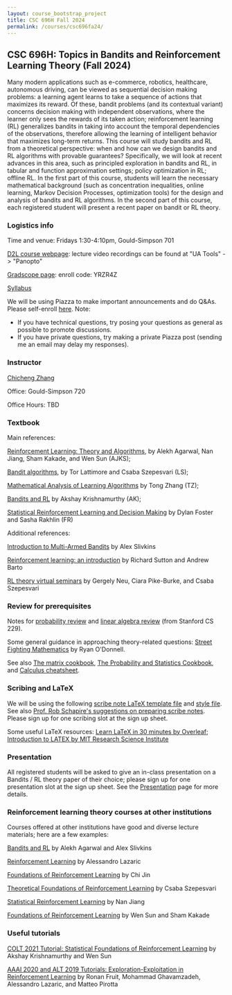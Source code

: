 ```yaml
---
layout: course_bootstrap_project
title: CSC 696H Fall 2024
permalink: /courses/csc696fa24/
---
```



## CSC 696H: Topics in Bandits and Reinforcement Learning Theory (Fall 2024)

Many modern applications such as e-commerce, robotics, healthcare, autonomous driving, can be viewed as sequential decision making problems: 
a learning agent learns to take a sequence of actions that maximizes its reward. Of these, bandit problems (and its contextual variant) concerns decision 
making with independent observations, where the learner only sees the rewards of its taken action; 
reinforcement learning (RL) generalizes bandits in taking into account the temporal dependencies of the observations, 
therefore allowing the learning of intelligent behavior that maximizes long-term returns. 
This course will study bandits and RL from a theoretical perspective: when and how can we design bandits and RL algorithms 
with provable guarantees? Specifically, we will look at recent advances in this area, such as principled exploration in bandits and RL, 
in tabular and function approximation settings; policy optimization in RL; offline RL. In the first part of this course, 
students will learn the necessary mathematical background (such as concentration inequalities, online learning, 
Markov Decision Processes, optimization tools) for the design and analysis of bandits and RL algorithms. 
In the second part of this course, each registered student will present a recent paper on bandit or RL theory. 

### Logistics info

Time and venue: Fridays 1:30-4:10pm, Gould-Simpson 701

[D2L course webpage](https://d2l.arizona.edu/d2l/home/1510624): lecture video recordings can be found at "UA Tools" -> "Panopto"

[Gradscope page](https://www.gradescope.com/courses/881969): enroll code: YRZR4Z

[Syllabus](syllabus.pdf)

We will be using Piazza to make important announcements and do Q&As. Please self-enroll [here](https://piazza.com/arizona/fall2024/csc696h). Note:

* If you have technical questions, try posing your questions as general as possible to promote discussions.
* If you have private questions, try making a private Piazza post (sending me an email may delay my responses). 

### Instructor

[Chicheng Zhang](https://zcc1307.github.io/)

Office: Gould-Simpson 720

Office Hours: TBD 

### Textbook

Main references:

[Reinforcement Learning: Theory and Algorithms](https://rltheorybook.github.io/rltheorybook_AJKS.pdf), by Alekh Agarwal, Nan Jiang, Sham Kakade, and Wen Sun (AJKS);

[Bandit algorithms](https://tor-lattimore.com/downloads/book/book.pdf), by Tor Lattimore and Csaba Szepesvari (LS);

[Mathematical Analysis of Learning Algorithms](https://tongzhang-ml.org/lt-book.html) by Tong Zhang (TZ); 

[Bandits and RL](https://people.cs.umass.edu/~akshay/courses/coms6998-11/index.html) by Akshay Krishnamurthy (AK);

[Statistical Reinforcement Learning and Decision Making](https://www.mit.edu/~rakhlin/course-decision-making.html) by Dylan Foster and Sasha Rakhlin (FR)

Additional references:

[Introduction to Multi-Armed Bandits](https://arxiv.org/pdf/1904.07272.pdf) by Alex Slivkins

[Reinforcement learning: an introduction](https://www.andrew.cmu.edu/course/10-703/textbook/BartoSutton.pdf) by Richard Sutton and Andrew Barto

[RL theory virtual seminars](https://sites.google.com/view/rltheoryseminars/home) by Gergely Neu, Ciara Pike-Burke, and Csaba Szepesvari

### Review for prerequisites

Notes for
[probability review](http://cs229.stanford.edu/section/cs229-prob.pdf) 
and [linear algebra review](http://cs229.stanford.edu/section/cs229-linalg.pdf)
(from Stanford CS 229).

Some general guidance in approaching theory-related questions: 
[Street Fighting Mathematics](https://www.youtube.com/watch?v=qP4XEZ54eSc&list=PLm3J0oaFux3ZYpFLwwrlv_EHH9wtH6pnX&index=3) 
by Ryan O'Donnell. 

See also [The matrix cookbook](https://www.math.uwaterloo.ca/~hwolkowi/matrixcookbook.pdf), 
[The Probability and Statistics Cookbook](http://statistics.zone/), 
and [Calculus cheatsheet](https://tutorial.math.lamar.edu/pdf/calculus_cheat_sheet_all.pdf).

### Scribing and LaTeX
We will be using the following [scribe note LaTeX template file](scribe_template.tex) and [style file](definitions.sty). 
See also [Prof. Rob Schapire's suggestions on preparing scribe notes](https://www.cs.princeton.edu/courses/archive/spring19/cos511/scribeinfo.html). 
Please sign up for one scribing slot at the sign up sheet.

Some useful LaTeX resources: [Learn LaTeX in 30 minutes by Overleaf](https://www.overleaf.com/learn/latex/Learn_LaTeX_in_30_minutes#Adding_math_to_LaTeX); [Introduction to LATEX by MIT Research Science Institute](http://web.mit.edu/rsi/www/pdfs/new-latex.pdf)


### Presentation 
All registered students will be asked to give an in-class presentation on a 
Bandits / RL theory paper of their choice; please sign up for one presentation 
slot at the sign up sheet. See the [Presentation](presentation.html) page for more details.

### Reinforcement learning theory courses at other institutions

Courses offered at other institutions have good and diverse lecture materials; here are a few examples:

[Bandits and RL](http://alekhagarwal.net/bandits_and_rl/) by Alekh Agarwal and Alex Slivkins

[Reinforcement Learning](http://chercheurs.lille.inria.fr/~lazaric/Webpage/MVA-RL_Course16.html) by Alessandro Lazaric

[Foundations of Reinforcement Learning](https://sites.google.com/view/cjin/ele524) by Chi Jin

[Theoretical Foundations of Reinforcement Learning](https://rltheory.github.io/pages/lectures/) by Csaba Szepesvari

[Statistical Reinforcement Learning](https://nanjiang.cs.illinois.edu/cs598/) by Nan Jiang

[Foundations of Reinforcement Learning](https://wensun.github.io/CS6789.html) by Wen Sun and Sham Kakade


### Useful tutorials

[COLT 2021 Tutorial: Statistical Foundations of Reinforcement Learning](https://rltheorybook.github.io/colt21tutorial) by Akshay Krishnamurthy and Wen Sun

[AAAI 2020 and ALT 2019 Tutorials: Exploration-Exploitation in Reinforcement Learning](https://rlgammazero.github.io/) by Ronan Fruit, Mohammad Ghavamzadeh, Alessandro Lazaric, and Matteo Pirotta
